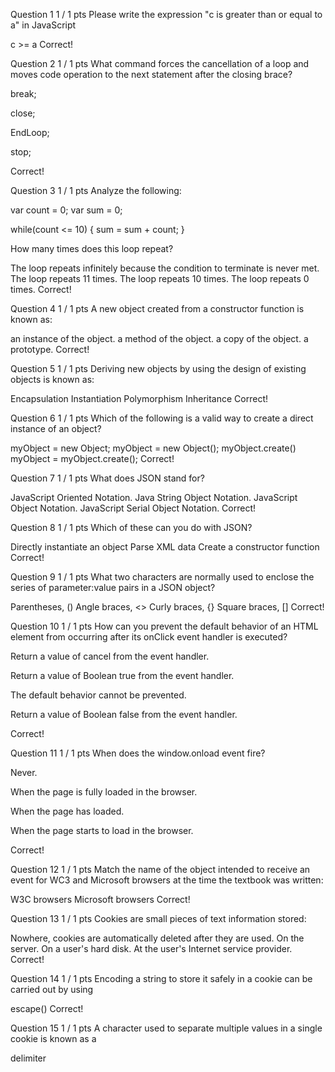 Question 1
1 / 1 pts
Please write the expression "c is greater than or equal to a"  in JavaScript 

c >= a
Correct!

 
Question 2
1 / 1 pts
What command forces the cancellation of a loop and moves code operation to the next statement after the closing brace?

  
break;

  
close;

  
EndLoop;

  
stop;

Correct!

 
Question 3
1 / 1 pts
Analyze the following:

var count = 0;
var sum = 0;

while(count <= 10) {
     sum = sum + count;
}

How many times does this loop repeat?

  The loop repeats infinitely because the condition to terminate is never met. 
  The loop repeats 11 times. 
  The loop repeats 10 times. 
  The loop repeats 0 times. 
Correct!

 
Question 4
1 / 1 pts
A new object created from a constructor function is known as:

  an instance of the object. 
  a method of the object. 
  a copy of the object. 
  a prototype. 
Correct!

 
Question 5
1 / 1 pts
Deriving new objects by using the design of existing objects is known as:

  Encapsulation 
  Instantiation 
  Polymorphism 
  Inheritance 
Correct!

 
Question 6
1 / 1 pts
Which of the following is a valid way to create a direct instance of an object?

  myObject = new Object; 
  myObject = new Object(); 
  myObject.create() 
  myObject = myObject.create(); 
Correct!

 
Question 7
1 / 1 pts
What does JSON stand for?

  JavaScript Oriented Notation. 
  Java String Object Notation. 
  JavaScript Object Notation. 
  JavaScript Serial Object Notation. 
Correct!

 
Question 8
1 / 1 pts
Which of these can you do with JSON?

  Directly instantiate an object 
  Parse XML data 
  Create a constructor function 
Correct!

 
Question 9
1 / 1 pts
What two characters are normally used to enclose the series of parameter:value pairs in a JSON object?

  Parentheses, () 
  Angle braces, <> 
  Curly braces, {} 
  Square braces, [] 
Correct!

 
Question 10
1 / 1 pts
How can you prevent the default behavior of an HTML element from occurring after its onClick event handler is executed?

  
Return a value of cancel from the event handler.

  
Return a value of Boolean true from the event handler.

  
The default behavior cannot be prevented.

  
Return a value of Boolean false from the event handler.

Correct!

 
Question 11
1 / 1 pts
When does the window.onload event fire?

  Never. 
  
When the page is fully loaded in the browser.

  
When the page <head> has loaded.

  
When the page starts to load in the browser.

Correct!

 
Question 12
1 / 1 pts
Match the name of the object intended to receive an event for WC3 and Microsoft browsers at the time the textbook was written:

W3C browsers 
Microsoft browsers 
Correct!

 
Question 13
1 / 1 pts
Cookies are small pieces of text information stored:

  Nowhere, cookies are automatically deleted after they are used. 
  On the server. 
  On a user's hard disk. 
  At the user's Internet service provider. 
Correct!

 
Question 14
1 / 1 pts
Encoding a string to store it safely in a cookie can be carried out by using 

escape()
Correct!

 
Question 15
1 / 1 pts
A character used to separate multiple values in a single cookie is known as a 

delimiter
